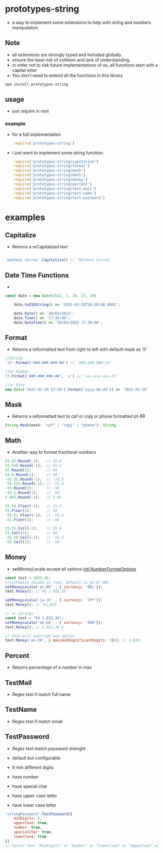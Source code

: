 # prototypes-string

- a way to implement some extensions to help with string and numbers manipulation

## Note
 
 - all extensions are strongly typed and included globally.
 - ensure the least risk of collision and lack of understanding.
 - in order not to risk future implementations of es, all functions start with a capital letter
 - You don't need to extend all the functions in this library


``` bash
npm install prototypes-string
```

## usage

 - just require in root

### example

- for a full implementation

``` js
    require('prototypes-string')
```

- I just want to implement some string function:

``` js
    require('prototypes-string/capitalize')
    require('prototypes-string/format')
    require('prototypes-string/mask')
    require('prototypes-string/math')
    require('prototypes-string/money')
    require('prototypes-string/percent')
    require('prototypes-string/test-mail')
    require('prototypes-string/test-name')
    require('prototypes-string/test-password')
``` 

# examples

## Capitalize

- Returns a reCapitalized text

``` js

'matheus correa'.Capitalize() // 'Matheus Correa'

```

## Date Time Functions 

- 

```js
const date = new Date(2022, 2, 20, 17, 30)

    date.toISOString() => '2022-03-20T20:30:00.000Z';

    date.Date() => '20/03/2022';
    date.Time() => '17:30:00';
    date.DateTime() => '20/03/2022 17:30:00';
```


## Format

- Returns a reformatted text from right to left with default mask as '0'

``` js
//String
'23'.Format('###.###.###-##') // '000.000.000-23'

//or Number
23.Format('###.###.###-##', 'x') // 'xxx.xxx.xxx-23'

//or Date
new Date('2022-03-20 17:30').Format('yyyy-mm-dd')) => '2022-03-20'

```


## Mask
- Returns a reformatted text to cpf or cnpj or phone formatted pt-BR

``` ts
String.Mask(mask: "cpf" | "cnpj" | "phone"): String
```

## Math
- Another way to format fractional numbers

```js
55.55.Round(-1);   // 55.6
55.549.Round(-1);  // 55.5
55.Round(1);       // 60
54.9.Round(1);     // 50
-55.55.Round(-1);  // -55.5
-55.551.Round(-1); // -55.6
-55.Round(1);      // -50
-55.1.Round(1);    // -60
1.005.Round(-2);   // 1.01

55.59.Floor(-1);   // 55.5
59.Floor(1);       // 50
-55.51.Floor(-1);  // -55.6
-51.Floor(1);      // -60

55.51.Ceil(-1);    // 55.6
51.Ceil(1);        // 60
-55.59.Ceil(-1);   // -55.5
-59.Ceil(1);       // -50
```

## Money

 - setMoneyLocale accept all options [Intl.NumberFormatOptions](https://developer.mozilla.org/pt-BR/docs/Web/JavaScript/Reference/Global_Objects/Intl/NumberFormat#par%C3%A2metros)

``` js
const test = 1023.36;
//customize locale in root, default is pt-br BRL
setMoneyLocale('pt-BR' , { currency: 'BRL'});
test.Money(); // R$ 1.023,36

setMoneyLocale('ja-JP' , { currency: 'JPY'});
test.Money(); // ￥1,023

// or strings
const test = "R$ 1.023,36";
setMoneyLocale('de-DE' , { currency: 'EUR'});
test.Money(); // 1.023,36 €

// this will override any option
test.Money('en-IN', { maximumSignificantDigits: 3})); // 1,020
```

## Percent

 - Returns percentage of a number in max

## TestMail

 - Regex test if match full name

## TestName

 - Regex test if match email

## TestPassword

- Regex test match password strenght

- default but configurable
- 6 min different digits
- have number
- have special char
- have upper case letter
- have lower case letter

``` js
'strongPassword'.TestPassword({
    minDigits: 6,
    upperCase: true,
    number: true,
    specialChar: true,
    lowerCase: true
})
// return text "MinDigits" or "Number" or "LowerCase" or "UpperCase" or "SpecialChar" or "Ok"
```